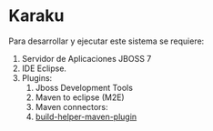 # Karaku

Para desarrollar y ejecutar este sistema se requiere:

1. Servidor de Aplicaciones JBOSS 7
2. IDE Eclipse.
3. Plugins:
    1. Jboss Development Tools
    2. Maven to eclipse (M2E)
    3. Maven connectors:
	1. [build-helper-maven-plugin](http://wikimed.pol.una.py/doku.php?id=agregar_connectores_m2e)
    
# 
